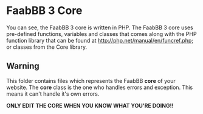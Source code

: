 FaabBB 3 Core
============================================================
You can see, the FaabBB 3 core is written in PHP. The FaabBB 3 core uses 
pre-defined functions, variables and classes that comes along with the PHP function library 
that can be found at <a href="http://php.net/manual/en/funcref.php">http://php.net/manual/en/funcref.php; or
classes from the Core library.

Warning
-----------
This folder contains files which represents the FaabBB **core** of your website.
The **core** class is the one who handles errors and exception. This means it can't handle it's own errors.

**ONLY EDIT THE CORE WHEN YOU KNOW WHAT YOU'RE DOING!!**
